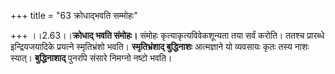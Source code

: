 +++
title = "63 क्रोधाद्भवति सम्मोहः"

+++
।।2.63।।**क्रोधाद् भवति संमोहः।** संमोहः कृत्याकृत्यविवेकशून्यता तया
सर्वं करोति। ततश्च प्रारब्धे इन्द्रियजयादिके प्रयत्ने स्मृतिभ्रंशो भवति।
**स्मृतिभ्रंशाद् बुद्धिनाशः** आत्मज्ञाने यो व्यवसायः कृतः तस्य नाशः
स्यात्। **बुद्धिनाशाद्** पुनरपि संसारे निमग्नो नष्टो भवति।  
